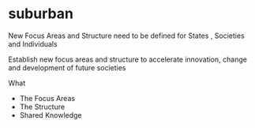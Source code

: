 # suburban
New Focus Areas and Structure need to be defined for States , Societies and Individuals

Establish new focus areas and structure to accelerate innovation, change and development of future societies

What
- The Focus Areas
- The Structure
- Shared Knowledge

